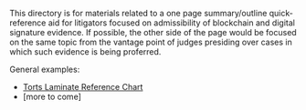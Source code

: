This directory is for materials related to a one page summary/outline quick-reference aid for litigators focused on admissibility of blockchain and digital signature evidence.  If possible, the other side of the page would be focused on the same topic from the vantage point of judges presiding over cases in which such evidence is being proferred. 

General examples:

* [Torts Laminate Reference Chart](https://www.amazon.com/Bar-Charts-Torts-Laminate-Reference/dp/1423203275)
* [more to come]

